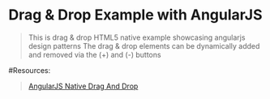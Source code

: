 Drag & Drop Example with AngularJS
==================================

>This is drag & drop HTML5 native example showcasing angularjs design patterns
The drag & drop elements can be dynamically added and removed via the (+) and (-) buttons


#Resources:
>
> <a href="http://jasonturim.wordpress.com/2013/09/01/angularjs-drag-and-drop/">AngularJS Native Drag And Drop</a></li>
